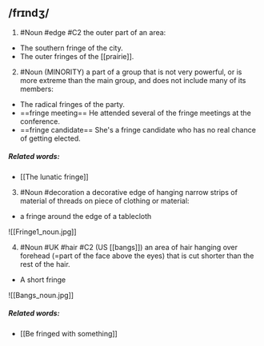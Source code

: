 ## /frɪndʒ/
1. #Noun #edge
#C2
the outer part of an area:

- The southern fringe of the city.
- The outer fringes of the [[prairie]].


2. #Noun 
(MINORITY)
a part of a group that is not very powerful, or is more extreme than the main group, and does not include many of its members:

- The radical fringes of the party.
- ==fringe meeting==
He attended several of the fringe meetings at the conference.
- ==fringe candidate==
She's a fringe candidate who has no real chance of getting elected.

##### Related words:
- [[The lunatic fringe]]

3. #Noun #decoration
a decorative edge of hanging narrow strips of material of threads on piece of clothing or material:

- a fringe around the edge of a tablecloth

![[Fringe1_noun.jpg]]

4. #Noun #UK #hair
#C2
(US [[bangs]])
an area of hair hanging over forehead (=part of the face above the eyes) that is cut shorter than the rest of the hair.

- A short fringe

![[Bangs_noun.jpg]]

##### Related words:
- [[Be fringed with something]]